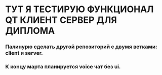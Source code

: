 # ТУТ Я ТЕСТИРУЮ ФУНКЦИОНАЛ QT КЛИЕНТ СЕРВЕР ДЛЯ ДИПЛОМА
### Палинурю сделать другой репозиторий с двумя ветками: client и server.
### К концу марта планируется voice чат без ui.
